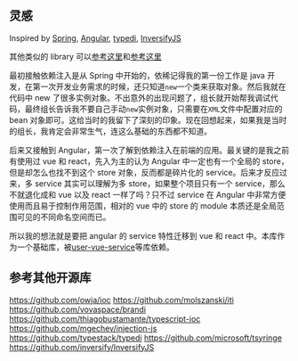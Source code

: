 ## 灵感

Inspired by [Spring](https://spring.io/), [Angular](https://angular.dev/), [typedi](https://github.com/typestack/typedi), [InversifyJS](https://github.com/inversify/InversifyJS)

其他类似的 library 可以[参考这里](https://github.com/topics/ioc?l=typescript)和[参考这里](https://github.com/topics/dependency-injection?l=typescript)

最初接触依赖注入是从 Spring 中开始的，依稀记得我的第一份工作是 java 开发，在第一次开发业务需求的时候，还只知道`new`一个类来获取对象。然后我就在代码中 new 了很多实例对象。不出意外的出现问题了，组长就开始帮我调试代码，最终组长告诉我不要自己手动`new`实例对象，只需要在`XML`文件中配置对应的 bean 对象即可。这给当时的我留下了深刻的印象。现在回想起来，如果我是当时的组长，我肯定会非常生气，连这么基础的东西都不知道。

后来又接触到 Angular，第一次了解到依赖注入在前端的应用。最关键的是我之前有使用过 vue 和 react，先入为主的认为 Angular 中一定也有一个全局的 store，但是却怎么也找不到这个 store 对象，反而都是碎片化的 service。后来才反应过来，多 service 其实可以理解为多 store，如果整个项目只有一个 service，那么不就退化成和 vue 以及 react 一样了吗？只不过 service 在 Angular 中非常方便使用而且易于控制作用范围，相对的 vue 中的 store 的 module 本质还是全局范围可见的不同命名空间而已。

所以我的想法就是要把 angular 的 service 特性迁移到 vue 和 react 中。本库作为一个基础库，被[user-vue-service](https://github.com/kaokei/use-vue-service)等库依赖。


## 参考其他开源库

https://github.com/owja/ioc
https://github.com/molszanski/iti
https://github.com/vovaspace/brandi
https://github.com/thiagobustamante/typescript-ioc
https://github.com/mgechev/injection-js
https://github.com/typestack/typedi
https://github.com/microsoft/tsyringe
https://github.com/inversify/InversifyJS
